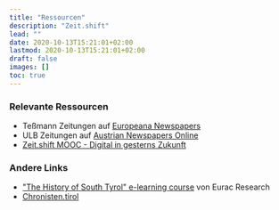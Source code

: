 ```yaml
---
title: "Ressourcen"
description: "Zeit.shift"
lead: ""
date: 2020-10-13T15:21:01+02:00
lastmod: 2020-10-13T15:21:01+02:00
draft: false
images: []
toc: true
---
```


### Relevante Ressourcen

- Teßmann Zeitungen auf [Europeana Newspapers](https://www.europeana.eu/en/collections/topic/18-newspapers)
- ULB Zeitungen auf [Austrian Newspapers Online](https://anno.onb.ac.at/)
- [Zeit.shift MOOC - Digital in gesterns Zukunft](https://imoox.at/mooc/local/landingpage/course.php?shortname=zeitshift&lang=de)


### Andere Links

- ["The History of South Tyrol" e-learning course](https://e-learning.eurac.edu/en/history-of-south-tyrol/#/) von Eurac Research
- [Chronisten.tirol](https://www.chronisten.tirol/)



<!--- - Zeit.shift auf [eu-citizen.science](https://eu-citizen.science/project/318)
- Zeit.shift auf [Bürger schaffen Wissen](https://www.buergerschaffenwissen.de/projekt/zeitshift-digital-gesterns-zukunft)
Zeit.shift auf [citizen-science.at](https://www.citizen-science.at/en/projects/how-to-list-a-project)-->
